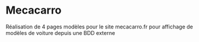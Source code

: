 # Mecacarro

Réalisation de 4 pages modèles pour le site mecacarro.fr pour affichage de modèles de voiture depuis une BDD externe
